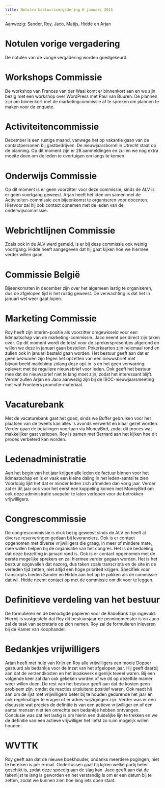 ```yaml
---
title: Notulen bestuursvergadering 6 januari 2015
---
```


Aanwezig: Sander, Roy, Jaco, Matijs, Hidde en Arjan

# Notulen vorige vergadering

De notulen van de vorige vergadering worden goedgekeurd.

# Workshops Commissie

De workshop van Frances van der Waal komt er binnenkort aan en we zijn bezig met een workshop over WordPress met Paul van Buuren. De plannen zijn om binnenkort met de marketingcommissie af te spreken om plannen te maken voor de enquete.

# Activiteitencommissie

December is een rustige maand, vanwege het op vakantie gaan van de contactpersonen bij gastbedrijven. De nieuwjaarsborrel in Utrecht staat op de planning. Op dit moment zijn er 28 aanmeldingen en zullen we nog extra moeite doen om de leden te overtuigen om langs te komen.

# Onderwijs Commissie

Op dit moment is er geen voorzitter voor deze commissie, sinds de ALV is er geen voortgang geweest. Arjan heeft het idee om samen met de Activiteiten-commissie een bijeenkomst te organiseren voor docenten. Hiervoor zal hij ook contact opnemen met de leden van de onderwijscommissie.

# Webrichtlijnen Commissie

Zoals ook in de ALV werd gemeld, is er bij deze commissie ook weinig voortgang. Hidde heeft aangegeven dat hij gaat kijken hoe we hiermee verder willen gaan.

# Commissie België

Bijeenkomsten in december zijn over het algemeen lastig te organiseren, dus de afgelopen tijd is het rustig geweest. De verwachting is dat het in januari wel weer gaat lopen.

# Marketing Commissie

Roy heeft zijn interim-positie als voorzitter omgewisseld voor een lidmaatschap van de marketing-commissie. Jaco neemt per direct zijn taken over. Op dit moment wordt de tekst voor de sprekerspresentjes afgerond en willen we deze in januari gaan bestellen. Pokerkaarten zijn helemaal rond en zullen ook in januari besteld gaan worden. Het bestuur geeft aan dat er geen bezwaren zijn tegen het opzetten van een nieuwsbrief met bijvoorbeeld mailchimp zolang deze opt-in is en het geen verwarring oplevert met de reguliere nieuwsbrief voor leden. Ook geeft het bestuur mee dat de nieuwsbrief niet te lang moet zijn, zodat het interessant blijft. Verder zullen Arjan en Jaco aanwezig zijn bij de ISOC-nieuwjaarsmeeting met wat Fronteers promotie-materiaal.

# Vacaturebank

Met de vacaturebank gaat het goed, sinds we Buffer gebruiken voor het plaatsen van de tweets kan alles 's avonds verwerkt en klaar gezet worden. Verder gaan de betalingen voortaan via MoneyBird, zodat dit proces wat makkelijker gaat verlopen. Roy is samen met Bernard aan het kijken hoe dit proces verbeterd kan worden.

# Ledenadministratie

Aan het begin van het jaar krijgen alle leden de factuur binnen voor het lidmaatschap en is er vaak een kleine daling in het leden-aantal te zien. Voorlopig lijkt het dat er minder leden zich afmelden dan vorig jaar. Verder zal er dit jaar ook voor het eerst een koppeling komen met MoneyBird om ook deze administratie soepeler te laten verlopen voor de betrokken vrijwilligers.

# Congrescommissie

De congrescommissie is druk bezig geweest sinds de ALV en heeft al diverse reserveringen gedaan bij leveranciers. Ook is er contact opgenomen met diverse vrijwilligers die graag, in meer of mindere mate, mee willen helpen bij de organisatie van het congres. Het is de bedoeling dat deze bezetting in januari rond is. Ook is er contact opgenomen met de eerste mogelijke sprekers en zal hiermee verder gegaan worden. Het is het bestuur opgevallen dat nazorg, dus taken zoals transcripts en de site in de verleden tijd zetten, niet altijd een hoge prioriteit krijgen. Specifiek voor transcripts bieden Sander en Hidde aan het op te pakken als de commissie dat wil. Hidde neemt contact op met de commissie om dit voor te leggen.

# Definitieve verdeling van het bestuur

De formulieren en de benodigde papieren voor de RaboBank zijn ingevuld. Hierbij is vastgesteld dat Roy dit bestuursjaar de penningmeester is en Jaco zal de taak van secretaris op zich nemen. Roy zal de formulieren inleveren bij de Kamer van Koophandel.

# Bedankjes vrijwilligers

Arjan heeft met hulp van Krijn en Roy alle vrijwilligers een mooie Dopper gestuurd als bedankje voor de inzet van het afgelopen jaar. Hij geeft daarbij aan dat de verzendkosten en het inpakwerk eigenlijk teveel waren. Bij een volgende keer zal dan ook gekeken worden of we dit op dezelfde manier weer willen doen. De rest van het bestuur geeft aan dat de kosten geen probleem zijn, omdat de reacties uitsluitend positief waren. Ook raadt hij aan om de lijst met vrijwilligers beter bij te houden gedurende het jaar en ook regelmatiger te vragen of er adres-wijzigingen zijn. Verder was er een discussie wat precies de definitie is van een actieve vrijwilliger en of een aantal mensen niet ten onrechte een bedankje hebben ontvangen. Conclusie was dat het lastig is om hierin een duidelijke lijn te trekken en we de definitie van een actieve vrijwilliger het liefst zo ruim mogelijk willen houden.

# WVTTK

Roy geeft aan dat de nieuwe boekhouder, ondanks meerdere pogingen, niet te bereiken is per e-mail. Ondertussen gaat hij kijken welke partij beter geschikt is, zodat deze spoedig aan de slag kan. Jaco geeft aan dat de takenlijst te lang is geworden en het verstandig is om er een datum bij te zetten, zodat we kunnen zien hoe lang iets open staat.
